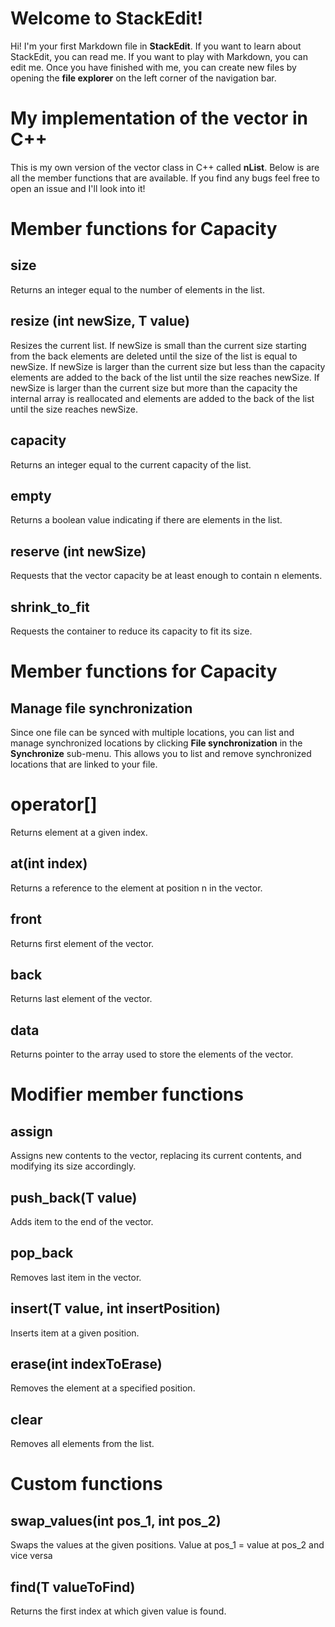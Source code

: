 ﻿# Welcome to StackEdit!

Hi! I'm your first Markdown file in **StackEdit**. If you want to learn about StackEdit, you can read me. If you want to play with Markdown, you can edit me. Once you have finished with me, you can create new files by opening the **file explorer** on the left corner of the navigation bar.

# My implementation of the vector in C++
This is my own version of the vector class in C++ called **nList**. Below is are all the member functions that are available. If you find any bugs feel free to open an issue and I'll look into it!

# Member functions for Capacity

## size
Returns an integer equal to the number of elements in the list.

## resize (int newSize, T value)
Resizes the current list. 
	If newSize is small than the current size starting from the back elements are deleted until the size of the list is equal to newSize. 
	If newSize is larger than the current size but less than the capacity elements are added to the back of the list until the size reaches newSize.
		If newSize is larger than the current size but more than the capacity the internal array is reallocated and elements are added to the back of the list until the size reaches newSize.

## capacity
Returns an integer equal to the current capacity of the list.

## empty
Returns a boolean value indicating if there are elements in the list.

## reserve (int newSize)
Requests that the vector capacity be at least enough to contain n elements.

## shrink_to_fit
Requests the container to reduce its capacity to fit its size.

# Member functions for Capacity

## Manage file synchronization

Since one file can be synced with multiple locations, you can list and manage synchronized locations by clicking **File synchronization** in the **Synchronize** sub-menu. This allows you to list and remove synchronized locations that are linked to your file.


# operator[]
Returns element at a given index.

## at(int index)
Returns a reference to the element at position n in the 
vector.
## front
Returns first element of the vector.

## back
Returns last element of the vector.

## data
Returns pointer to the array used to store the elements of the vector.

# Modifier member functions
## assign
Assigns new contents to the vector, replacing its current contents, and modifying its size accordingly.
## push_back(T value)
Adds item to the end of the vector.
## pop_back
Removes last item in the vector.
## insert(T value, int insertPosition)
Inserts item at a given position.

## erase(int indexToErase)
Removes the element at a specified position.

## clear
Removes all elements from the list.

# Custom functions
## swap_values(int pos_1, int pos_2)
Swaps the values at the given positions. Value at pos_1 = value at pos_2 and vice versa
## find(T valueToFind)
Returns the first index at which given value is found.

